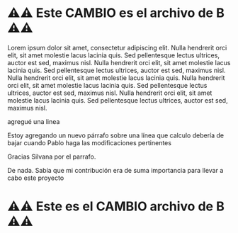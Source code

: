 # ⚠️⚠️ Este CAMBIO es el archivo de **B** ⚠️⚠️

Lorem ipsum dolor sit amet, consectetur adipiscing elit.
Nulla hendrerit orci elit, sit amet molestie lacus lacinia quis.
Sed pellentesque lectus ultrices, auctor est sed, maximus nisl.
Nulla hendrerit orci elit, sit amet molestie lacus lacinia quis.
Sed pellentesque lectus ultrices, auctor est sed, maximus nisl.
Nulla hendrerit orci elit, sit amet molestie lacus lacinia quis.
Nulla hendrerit orci elit, sit amet molestie lacus lacinia quis.
Sed pellentesque lectus ultrices, auctor est sed, maximus nisl.
Nulla hendrerit orci elit, sit amet molestie lacus lacinia quis.
Sed pellentesque lectus ultrices, auctor est sed, maximus nisl.

agregué una linea

Estoy agregando un nuevo párrafo sobre una línea que calculo
debería de bajar cuando Pablo haga las modificaciones pertinentes

Gracias Silvana por el parrafo.

De nada. Sabía que mi contribución era de suma importancia
para llevar a cabo este proyecto

# ⚠️⚠️ Este es el CAMBIO archivo de **B** ⚠️⚠️
